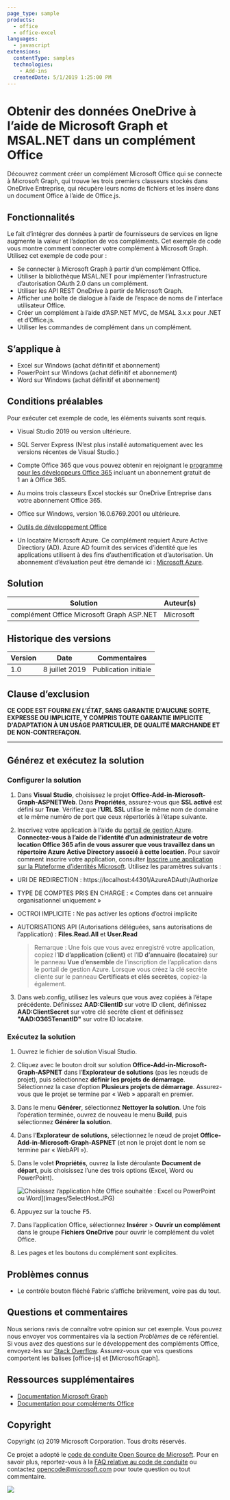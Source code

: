 ```yaml
---
page_type: sample
products:
  - office
  - office-excel
languages:
  - javascript
extensions:
  contentType: samples
  technologies:
    - Add-ins
  createdDate: 5/1/2019 1:25:00 PM
---
```

# Obtenir des données OneDrive à l’aide de Microsoft Graph et MSAL.NET dans un complément Office 

Découvrez comment créer un complément Microsoft Office qui se connecte à Microsoft Graph, qui trouve les trois premiers classeurs stockés dans OneDrive Entreprise, qui récupère leurs noms de fichiers et les insère dans un document Office à l’aide de Office.js.

## Fonctionnalités
Le fait d’intégrer des données à partir de fournisseurs de services en ligne augmente la valeur et l’adoption de vos compléments. Cet exemple de code vous montre comment connecter votre complément à Microsoft Graph. Utilisez cet exemple de code pour :

* Se connecter à Microsoft Graph à partir d’un complément Office.
* Utiliser la bibliothèque MSAL.NET pour implémenter l’infrastructure d’autorisation OAuth 2.0 dans un complément.
* Utiliser les API REST OneDrive à partir de Microsoft Graph.
* Afficher une boîte de dialogue à l’aide de l’espace de noms de l’interface utilisateur Office.
* Créer un complément à l’aide d’ASP.NET MVC, de MSAL 3.x.x pour .NET et d’Office.js. 
* Utiliser les commandes de complément dans un complément.

## S’applique à

-  Excel sur Windows (achat définitif et abonnement)
-  PowerPoint sur Windows (achat définitif et abonnement)
-  Word sur Windows (achat définitif et abonnement)

## Conditions préalables

Pour exécuter cet exemple de code, les éléments suivants sont requis.

* Visual Studio 2019 ou version ultérieure.

* SQL Server Express (N’est plus installé automatiquement avec les versions récentes de Visual Studio.)

* Compte Office 365 que vous pouvez obtenir en rejoignant le [programme pour les développeurs Office 365](https://aka.ms/devprogramsignup) incluant un abonnement gratuit de 1 an à Office 365.

* Au moins trois classeurs Excel stockés sur OneDrive Entreprise dans votre abonnement Office 365.

* Office sur Windows, version 16.0.6769.2001 ou ultérieure.

* [Outils de développement Office](https://www.visualstudio.com/en-us/features/office-tools-vs.aspx)

* Un locataire Microsoft Azure. Ce complément requiert Azure Active Directiory (AD). Azure AD fournit des services d’identité que les applications utilisent à des fins d’authentification et d’autorisation. Un abonnement d’évaluation peut être demandé ici : [Microsoft Azure](https://account.windowsazure.com/SignUp).

## Solution

Solution | Auteur(s)
---------|----------
complément Office Microsoft Graph ASP.NET | Microsoft

## Historique des versions

Version | Date | Commentaires
---------| -----| --------
1.0 | 8 juillet 2019 | Publication initiale

## Clause d’exclusion

**CE CODE EST FOURNI *EN L’ÉTAT*, SANS GARANTIE D'AUCUNE SORTE, EXPRESSE OU IMPLICITE, Y COMPRIS TOUTE GARANTIE IMPLICITE D'ADAPTATION À UN USAGE PARTICULIER, DE QUALITÉ MARCHANDE ET DE NON-CONTREFAÇON.**

----------

## Générez et exécutez la solution

### Configurer la solution

1. Dans **Visual Studio**, choisissez le projet **Office-Add-in-Microsoft-Graph-ASPNETWeb**. Dans **Propriétés**, assurez-vous que **SSL activé** est défini sur **True**. Vérifiez que l’**URL SSL** utilise le même nom de domaine et le même numéro de port que ceux répertoriés à l’étape suivante.
 
2. Inscrivez votre application à l’aide du [portail de gestion Azure](https://manage.windowsazure.com). **Connectez-vous à l’aide de l’identité d’un administrateur de votre location Office 365 afin de vous assurer que vous travaillez dans un répertoire Azure Active Directory associé à cette location.** Pour savoir comment inscrire votre application, consulter [Inscrire une application sur la Plateforme d’identités Microsoft](https://learn.microsoft.com/graph/auth-register-app-v2). Utilisez les paramètres suivants :

 - URI DE REDIRECTION : https://localhost:44301/AzureADAuth/Authorize
 - TYPE DE COMPTES PRIS EN CHARGE : « Comptes dans cet annuaire organisationnel uniquement »
 - OCTROI IMPLICITE : Ne pas activer les options d’octroi implicite
 - AUTORISATIONS API (Autorisations déléguées, sans autorisations de l’application) : **Files.Read.All** et **User.Read**

	> Remarque : Une fois que vous avez enregistré votre application, copiez l’**ID d’application (client)** et l’**ID d’annuaire (locataire)** sur le panneau **Vue d’ensemble** de l’inscription de l’application dans le portail de gestion Azure. Lorsque vous créez la clé secrète cliente sur le panneau **Certificats et clés secrètes**, copiez-la également. 
	 
3.  Dans web.config, utilisez les valeurs que vous avez copiées à l’étape précédente. Définissez **AAD:ClientID** sur votre ID client, définissez **AAD:ClientSecret** sur votre clé secrète client et définissez **"AAD:O365TenantID"** sur votre ID locataire. 

### Exécutez la solution

1. Ouvrez le fichier de solution Visual Studio. 
2. Cliquez avec le bouton droit sur solution **Office-Add-in-Microsoft-Graph-ASPNET** dans l’**Explorateur de solutions** (pas les nœuds de projet), puis sélectionnez **définir les projets de démarrage**. Sélectionnez la case d’option **Plusieurs projets de démarrage**. Assurez-vous que le projet se termine par « Web » apparaît en premier.
3. Dans le menu **Générer**, sélectionnez **Nettoyer la solution**. Une fois l’opération terminée, ouvrez de nouveau le menu **Build**, puis sélectionnez **Générer la solution**.
4. Dans l’**Explorateur de solutions**, sélectionnez le nœud de projet **Office-Add-in-Microsoft-Graph-ASPNET** (et non le projet dont le nom se termine par « WebAPI »).
5. Dans le volet **Propriétés**, ouvrez la liste déroulante **Document de départ**, puis choisissez l’une des trois options (Excel, Word ou PowerPoint).

    ![Choisissez l’application hôte Office souhaitée :](images/SelectHost.JPG) Excel ou PowerPoint ou Word](images/SelectHost.JPG)

6. Appuyez sur la touche <kbd>F5</kbd>. 
7. Dans l’application Office, sélectionnez **Insérer** > **Ouvrir un complément** dans le groupe **Fichiers OneDrive** pour ouvrir le complément du volet Office.
8. Les pages et les boutons du complément sont explicites. 

## Problèmes connus

* Le contrôle bouton fléché Fabric s’affiche brièvement, voire pas du tout.

## Questions et commentaires

Nous serions ravis de connaître votre opinion sur cet exemple. Vous pouvez nous envoyer vos commentaires via la section *Problèmes* de ce référentiel.
Si vous avez des questions sur le développement des compléments Office, envoyez-les sur [Stack Overflow](http://stackoverflow.com). Assurez-vous que vos questions comportent les balises [office-js] et [MicrosoftGraph].

## Ressources supplémentaires

* [Documentation Microsoft Graph](https://learn.microsoft.com/graph/)
* [Documentation pour compléments Office](https://learn.microsoft.com/office/dev/add-ins/overview/office-add-ins)

## Copyright
Copyright (c) 2019 Microsoft Corporation. Tous droits réservés.

Ce projet a adopté le [code de conduite Open Source de Microsoft](https://opensource.microsoft.com/codeofconduct/). Pour en savoir plus, reportez-vous à la [FAQ relative au code de conduite](https://opensource.microsoft.com/codeofconduct/faq/) ou contactez [opencode@microsoft.com](mailto:opencode@microsoft.com) pour toute question ou tout commentaire.

<img src="https://pnptelemetry.azurewebsites.net/pnp-officeaddins/auth/Office-Add-in-Microsoft-Graph-ASPNET" />
